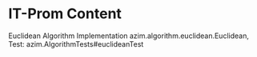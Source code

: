 # IT-Prom Content

Euclidean Algorithm
Implementation azim.algorithm.euclidean.Euclidean, Test: azim.AlgorithmTests#euclideanTest
